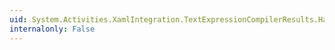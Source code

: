 ```yaml
---
uid: System.Activities.XamlIntegration.TextExpressionCompilerResults.HasErrors
internalonly: False
---
```

